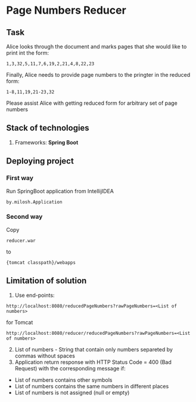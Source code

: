 # Page Numbers Reducer
## Task
Alice looks through the document and marks pages that she would like to print int the form:
```
1,3,32,5,11,7,6,19,2,21,4,8,22,23
```
Finally, Alice needs to provide page numbers to the pringter in the reduced form:
```
1-8,11,19,21-23,32
```
Please assist Alice with getting reduced form for arbitrary set of page numbers

## Stack of technologies
1. Frameworks: **Spring Boot**

## Deploying project
### First way
 Run SpringBoot application from IntellijIDEA
```
by.milosh.Application
```
### Second way
Copy
```
reducer.war
```
to
```
{tomcat classpath}/webapps
```

## Limitation of solution
1. Use end-points:
```
http://localhost:8080/reducedPageNumbers?rawPageNumbers=<List of numbers>
```
for Tomcat
```
http://localhost:8080/reducer/reducedPageNumbers?rawPageNumbers=<List of numbers>
```
2. List of numbers - String that contain only numbers separeted by commas without spaces
3. Application return response with HTTP Status Code = 400 (Bad Request) with the corresponding message if:
- List of numbers contains other symbols
- List of numbers contains the same numbers in different places
- List of numbers is not assigned (null or empty)